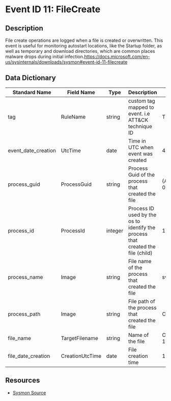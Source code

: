 # Event ID 11: FileCreate

## Description
File create operations are logged when a file is created or overwritten. This event is useful for monitoring autostart locations, like the Startup folder, as well as temporary and download directories, which are common places malware drops during initial infection.<a href="https://docs.microsoft.com/en-us/sysinternals/downloads/sysmon#event-id-11-filecreate">https://docs.microsoft.com/en-us/sysinternals/downloads/sysmon#event-id-11-filecreate</a>

## Data Dictionary
|Standard Name|Field Name|Type|Description|Sample Value|
|---|---|---|---|---|
|tag|RuleName|string|custom tag mapped to event. i.e ATT&CK technique ID|T1114|
|event_date_creation|UtcTime|date|Time in UTC when event was created|4/11/18 6:01|
|process_guid|ProcessGuid|string|Process Guid of the process that created the file|{A98268C1-958A-5ACD-0000-0010C62F0100}|
|process_id|ProcessId|integer|Process ID used by the os to identify the process that created the file (child)|1044|
|process_name|Image|string|File name of the process that created the file|svchost.exe|
|process_path|Image|string|File path of the process that created the file|C:\WINDOWS\System32\svchost.exe|
|file_name|TargetFilename|string|Name of the file|C:\Windows\Prefetch\CONHOST.EXE-1F3E9D7E.pf|
|file_date_creation|CreationUtcTime|date|File creation time|12/4/17 17:38|

## Resources
* [Sysmon Source](https://docs.microsoft.com/en-us/sysinternals/downloads/sysmon#event-id-11-filecreate)
